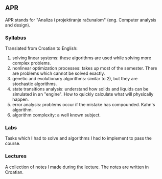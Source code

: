 ﻿## APR

APR stands for "Analiza i projektiranje računalom" (eng. Computer analysis and design).

### Syllabus

Translated from Croatian to English:

1) solving linear systems: these algorithms are used while solving more complex problems.
2) nonlinear optimization processes: takes up most of the semester. There are problems which cannot be solved exactly.
3) genetic and evolutionary algorithms: similar to 2), but they are stochastic algorithms.
4) state transitions analysis: understand how solids and liquids can be simulated in an "engine". How to quickly calculate what will physically happen.
5) error analysis: problems occur if the mistake has compounded. Kahn's algorithm.
6) algorithm complexity: a well known subject.

### Labs

Tasks which I had to solve and algorithms I had to implement to pass the course.

### Lectures

A collection of notes I made during the lecture. The notes are written in Croatian.
